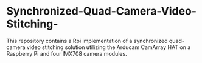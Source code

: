 # Synchronized-Quad-Camera-Video-Stitching-
This repository contains a Rpi implementation of a synchronized quad-camera video stitching solution utilizing the Arducam CamArray HAT on a Raspberry Pi and four IMX708 camera modules.
